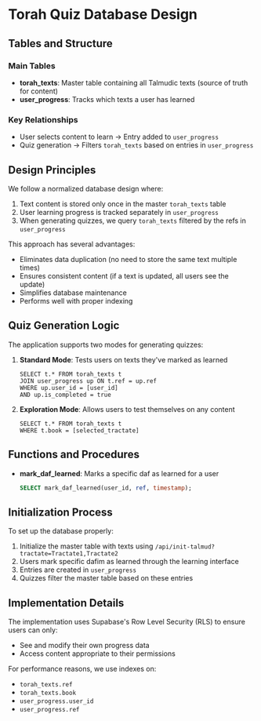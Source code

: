 # Torah Quiz Database Design

## Tables and Structure

### Main Tables
- **torah_texts**: Master table containing all Talmudic texts (source of truth for content)
- **user_progress**: Tracks which texts a user has learned

### Key Relationships
- User selects content to learn → Entry added to `user_progress`
- Quiz generation → Filters `torah_texts` based on entries in `user_progress`

## Design Principles

We follow a normalized database design where:
1. Text content is stored only once in the master `torah_texts` table
2. User learning progress is tracked separately in `user_progress`
3. When generating quizzes, we query `torah_texts` filtered by the refs in `user_progress`

This approach has several advantages:
- Eliminates data duplication (no need to store the same text multiple times)
- Ensures consistent content (if a text is updated, all users see the update)
- Simplifies database maintenance
- Performs well with proper indexing

## Quiz Generation Logic

The application supports two modes for generating quizzes:

1. **Standard Mode**: Tests users on texts they've marked as learned
   ```
   SELECT t.* FROM torah_texts t
   JOIN user_progress up ON t.ref = up.ref
   WHERE up.user_id = [user_id]
   AND up.is_completed = true
   ```

2. **Exploration Mode**: Allows users to test themselves on any content
   ```
   SELECT t.* FROM torah_texts t
   WHERE t.book = [selected_tractate]
   ```

## Functions and Procedures

- **mark_daf_learned**: Marks a specific daf as learned for a user
  ```sql
  SELECT mark_daf_learned(user_id, ref, timestamp);
  ```

## Initialization Process

To set up the database properly:
1. Initialize the master table with texts using `/api/init-talmud?tractate=Tractate1,Tractate2`
2. Users mark specific dafim as learned through the learning interface
3. Entries are created in `user_progress`
4. Quizzes filter the master table based on these entries

## Implementation Details

The implementation uses Supabase's Row Level Security (RLS) to ensure users can only:
- See and modify their own progress data
- Access content appropriate to their permissions

For performance reasons, we use indexes on:
- `torah_texts.ref`
- `torah_texts.book`
- `user_progress.user_id`
- `user_progress.ref` 